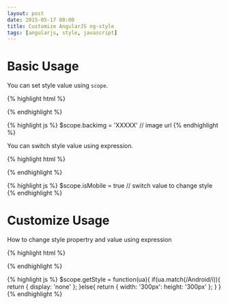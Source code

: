 ```yaml
---
layout: post
date: 2015-05-17 00:00
title: Customize AngularJS ng-style
tags: [angularjs, style, javascript]
---
```


# Basic Usage

You can set style value using `scope`.

{% highlight html %}
<div image class="image" ng-style="{'background-image': 'url(' + backimg + ')'}">
{% endhighlight %}

{% highlight js %}
$scope.backimg = 'XXXXX' // image url
{% endhighlight %}

You can switch style value using expression.

{% highlight html %}
<div image class="image" ng-style="{ 'width': isMobile: ? '200px': '300px' }">
{% endhighlight %}

{% highlight js %}
$scope.isMobile = true // switch value to change style
{% endhighlight %}

# Customize Usage

How to change style propertry and value using expression

{% highlight html %}
<div image class="image" ng-style="getStyle(ua)">
{% endhighlight %}

{% highlight js %}
$scope.getStyle = function(ua){
  if(ua.match(/Android/i)){
    return { display: 'none' };
  }else{
    return { width: '300px': height: '300px' };
  }
}
{% endhighlight %}
